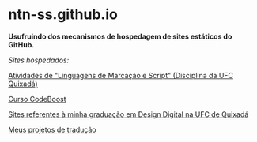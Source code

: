 # ntn-ss.github.io

**Usufruindo dos mecanismos de hospedagem de sites estáticos do GitHub.**

*Sites hospedados:*

[Atividades de "Linguagens de Marcação e Script" (Disciplina da UFC Quixadá)](http://ntn-ss.github.io/Tarefas_de_LMS)

[Curso CodeBoost](http://ntn-ss.github.io/CodeBoost)

[Sites referentes à minha graduação em Design Digital na UFC de Quixadá](http://ntn-ss.github.io/Sites_Serios)

[Meus projetos de tradução](http://ntn-ss.github.io/Projetos_de_Traducao)